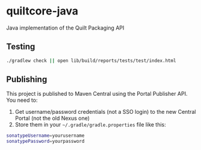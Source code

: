 # quiltcore-java

Java implementation of the Quilt Packaging API

## Testing

```sh
./gradlew check || open lib/build/reports/tests/test/index.html
```

## Publishing

This project is published to Maven Central using the Portal Publisher API. You need to:

1. Get username/password credentials (not a SSO login) to the new Central Portal (not the old Nexus one)
2. Store them in your `~/.gradle/gradle.properties` file like this:

```sh
sonatypeUsername=yourusername
sonatypePassword=yourpassword
```
